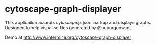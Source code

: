 # cytoscape-graph-displayer
This application accepts cytoscape.js json markup and displays graphs. Designed to help visualise files generated by @nupurgunwant

Demo at http://www.intermine.org/cytoscape-graph-displayer
